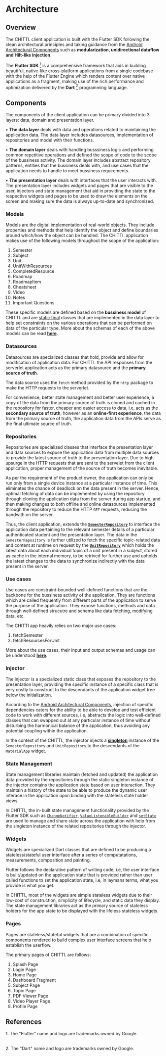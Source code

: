 # Architecture

## Overview

The CHITTI. client application is built with the Flutter SDK following the clean architectural principles and taking guidance from the [Android Architectural Components](https://developer.android.com/topic/architecture) such as **modularization, unidirectional dataflow and Hilt-like injection**.

The **Flutter SDK** [<sup>1</sup>](#references-1) is a comprehensive framework that aids in building beautiful, native-like cross-platform applications from a single codebase with the help of the Flutter Engine which renders content over native applications as a fragment, making use of the rich performance and optimization delivered by the **Dart** [<sup>2</sup>](#references-2) programming language.

## Components

The components of the client application can be primary divided into 3 layers: data, domain and presentation layer.

• **The data layer** deals with data and operations related to maintaining the application data. The data layer includes datasources, implementation of repositories and model with their functions.

• **The domain layer** deals with handling busssiness logic and performing common repetitive operations and defined the scope of code to the scope of the bussiness activity. The domain layer includes abstract repository patterns, entities that the bussiness deals with, and use cases that the application needs to handle to meet bussiness requirements.

• **The presentation layer** deals with interfaces that the user interacts with. The presentation layer includes widgets and pages that are visible to the user, injectors and state management that aid in providing the state to the respective widgets and pages to be used to draw the elements on the screen and making sure the data is always up-to-date and synchronized.

### Models

Models are the digital implementation of real-world objects. They include properties and methods that help identify the object and define boundaries around which/how the object can be handled. The CHITTI. application makes use of the following models throughout the scope of the application:

1. Semester
2. Subject
3. Unit
4. UnitWithResources
5. CompletedResource
6. Roadmap
7. RoadmapItem
8. Cheatsheet
9. Video
10. Notes
11. Important Questions

These specific models are defined based on the **bussiness model** of CHITTI. and are [static final](https://www.geeksforgeeks.org/final-static-variable-java/) classes that are implemented in the data layer to help set constraints on the various operations that can be performed on data of the particular type. More about the schemas of each of the above models can be read [**here**](models).

<!-- 1. [**`Semester`**](https://github.com/TheAnanta/chitti-app/blob/main/lib/data/semester.dart): The **`Semester`** data class is used to hold student specific data such as subjects, visited resources, etc.  -->

### Datasources

Datasources are specialized classes that hold, provide and allow for modification of application data. For CHITTI. the API responses from the serverlet application acts as the primary datasource and the **primary source of truth**.

The data source uses the `fetch` method provided by the `http` package to make the HTTP requests to the serverlet.

For convenience, better state management and better user experience, a copy of the data from the primary source of truth is cloned and cached in the repository for faster, cheaper and easier access to data, i.e, acts as the **secondary source of truth**, however as an **online-first experience**, the data from the primary source of truth, the application data from the APIs serve as the final ultimate source of truth.

### Repositories

Repositories are specialized classes that interface the presentation layer and data sources to expose the application data from multiple data sources to provide the latest source of truth to the presentation layer.
Due to high upsurge in the HTTP requests that are sent to the servelet from the client application, proper management of the source of truth becomes inevitable.

As per the requirement of the product owner, the application can only be run only from a single device instance at a particular instance of time. This eliminates the chance of deadlock on the data present in the server. Hence, optimal fetching of data can be implemented by using the repository through cloning the application data from the server during app startup, and then making changes to both offline and online datasources implemented through the repository to reduce the HTTP `GET` requests, reducing the bandwith on the server.

Thus, the client application, extends the [**`SemesterRepository`**](https://github.com/TheAnanta/chitti-app/blob/main/lib/data/semester_repository.dart) to interface the application data pertaining to the relevant semester details of a particular authenticated student and the presentation layer. The data in the `SemesterRepository` is further utilized to fetch the specific topic-related data and content at runtime on request by the [**`UnitRepository`**](https://github.com/TheAnanta/chitti-app/blob/main/lib/data/unit_repository.dart) which holds the latest data about each individual topic of a unit present in a subject, stored as cache in the internal memory, to be retrived for further use and upholds the latest changes to the data to synchronize indirectly with the data present in the server.

### Use cases

Use cases are constraint-bounded well-defined functions that are the backbone for the bussiness activity of the application. They are functions which are called frequently from different parts of the application to serve the purpose of the application. They expose functions, methods and data through well-defined strucutre and schema like data fetching, modifying data, etc.

The CHITTI app heavily relies on two major use cases:

1. fetchSemester
2. fetchResourcesForUnit

More about the use cases, their input and output schemas and usage can be understood [**here**](usecases).

### Injector

The injector is a specialized static class that exposes the repository to the presentation layer, providing the specific instance of a specific class that is very costly to construct to the descendants of the application widget tree below the initialization.

According to the [Android Architectural Components](https://developer.android.com/topic/architecture), injection of specific dependencies caters for the ability to be able to develop and test efficient code to work with different sources, i.e, abstracts the logic into well-defined classes that can swapped out at any particular instance of time without disturbing the harmonical balance of the application, thus avoiding any potential coupling within the application.

In the context of the CHITTI., the injector injects a [**singleton**](https://en.wikipedia.org/wiki/Singleton_pattern) instance of the `SemesterRepository` and `UnitRepository` to the descendants of the `MaterialApp` widget.

### State Management

State management libraries maintain (fetched and updated) the application data provided by the repositories through the static singleton instance of the injector contains the application state based on user interaction. They maintain a history of the state to be able to produce the dynamic user interace in the application upon binding with the stateless state holder views.

In CHITTI., the in-built state management functionality provided by the Flutter SDK such as [`ChangeNotifier`](https://api.flutter.dev/flutter/foundation/ChangeNotifier-class.html), [`ValueListenableBuilder`](https://api.flutter.dev/flutter/widgets/ValueListenableBuilder-class.html) and [`setState`](https://api.flutter.dev/flutter/widgets/State/setState.html) are used to manage and share state across the application with help from the singleton instance of the related repositories through the injector.

### Widgets

Widgets are specialized Dart classes that are defined to be producing a stateless/stateful user interface after a series of computatations, measurements, composition and painting.

Flutter follows the declarative pattern of writing code, i.e, the user interface is built/updated on the application state that is provided rather than
user called functions to set the application state, i.e, in laymans terms, what you provide is what you get.

In CHITTI., most of the widgets are simple stateless widgets due to their low-cost of construction, simplicity of lifecycle, and static data they display. The state management libraries act as the primary source of stateless holders for the app state to be displayed with the lifeless stateless widgets.

### Pages

Pages are stateless/stateful widgets that are a combination of specific components rendered to build complex user interface screens that help establish the userflow.

The primary pages of CHITTI. are follows:

1. Splash Page
2. Login Page
3. Home Page
4. Dashboard Fragment
5. Subject Page
6. Topic Page
7. PDF Viewer Page
8. Video Player Page
9. Profile Page

## References

<span id="references-1">1. The "Flutter" name and logo are trademarks owned by Google.</span><br/><br/>

<span id="references-2">2. The "Dart" name and logo are trademarks owned by Google.</span><br/><br/>
